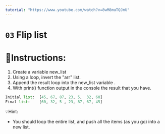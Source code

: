 ```yaml
---
tutorial: "https://www.youtube.com/watch?v=8wM8muTQJmU"
---
```


# `03` Flip list

# 📝Instructions:
1. Create a variable new_list
2. Using a loop, invert the "arr" list.
3. Append the result loop into the new_list variable .
4. With print() function output in the console the result that you have.

```py
Initial list:  [45, 67, 87, 23, 5,  32, 60]
Final list:    [60, 32, 5 , 23, 87, 67, 45]
```


💡Hint:
- You should loop the entire list, and push all the items (as you go) into a new list.
